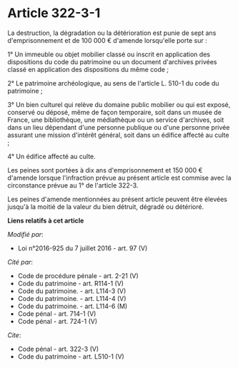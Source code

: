 # Article 322-3-1

La destruction, la dégradation ou la détérioration est punie de sept ans d'emprisonnement et de 100 000 € d'amende
lorsqu'elle porte sur : 

1° Un immeuble ou objet mobilier classé ou inscrit en application des dispositions du code du patrimoine ou un document
d'archives privées classé en application des dispositions du même code ; 

2° Le patrimoine archéologique, au sens de l'article L. 510-1 du code du patrimoine ; 

3° Un bien culturel qui relève du domaine public mobilier ou qui est exposé, conservé ou déposé, même de façon temporaire,
soit dans un musée de France, une bibliothèque, une médiathèque ou un service d'archives, soit dans un lieu dépendant d'une
personne publique ou d'une personne privée assurant une mission d'intérêt général, soit dans un édifice affecté au culte ; 

4° Un édifice affecté au culte. 

Les peines sont portées à dix ans d'emprisonnement et 150 000 € d'amende lorsque l'infraction prévue au présent article est
commise avec la circonstance prévue au 1° de l'article 322-3. 

Les peines d'amende mentionnées au présent article peuvent être élevées jusqu'à la moitié de la valeur du bien détruit,
dégradé ou détérioré.

**Liens relatifs à cet article**

_Modifié par_:

  - Loi n°2016-925 du 7 juillet 2016 - art. 97 (V)

_Cité par_:

  - Code de procédure pénale - art. 2-21 (V)
  - Code du patrimoine - art. R114-1 (V)
  - Code du patrimoine. - art. L114-3 (V)
  - Code du patrimoine. - art. L114-4 (V)
  - Code du patrimoine. - art. L114-6 (M)
  - Code pénal - art. 714-1 (V)
  - Code pénal - art. 724-1 (V)

_Cite_:

  - Code pénal - art. 322-3 (V)
  - Code du patrimoine - art. L510-1 (V)
